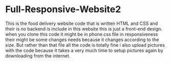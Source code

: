 # Full-Responsive-Website2
This is the food delivery website code that is written HTML and CSS and their is no backend is include in this website this is just a front-end design. when you clone this code it might be in phone.css file in responsiveness their might be some changes needs  because it changes according to the size. But rather than that file all the code is totally fine i also upload pictures with the code because it takes a very much time to setup pictures again by downloading from the internet.
